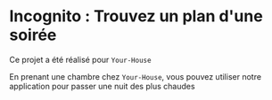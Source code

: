 # Incognito : Trouvez un plan d'une soirée

Ce projet a été réalisé pour `Your-House`

En prenant une chambre chez `Your-House`, vous pouvez utiliser notre application pour passer une nuit des plus chaudes
